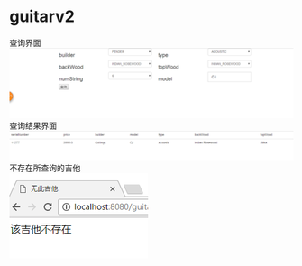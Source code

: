 # guitarv2
查询界面<br>
![text](https://github.com/LiWei6/guitarv2/blob/master/guitar/查询.png )<br>
查询结果界面<br>
![text](https://github.com/LiWei6/guitarv2/blob/master/guitar/查询结果.png)<br>
不存在所查询的吉他<br>
![text](https://github.com/LiWei6/guitarv2/blob/master/guitar/不存在该吉他界面.png)
